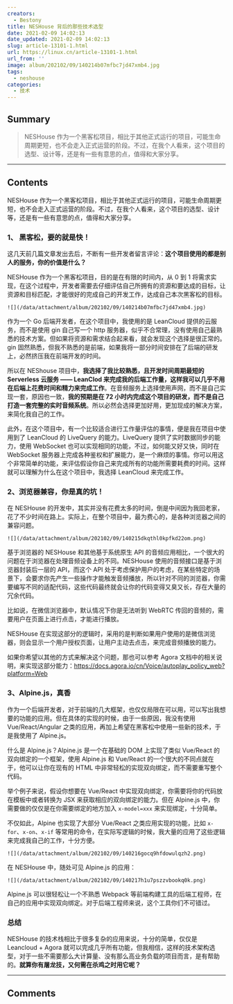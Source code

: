 ```yaml
---
creators:
  - Bestony
title: NESHouse 背后的那些技术选型
date: 2021-02-09 14:02:13
date_updated: 2021-02-09 14:02:13
slug: article-13101-1.html
url: https://linux.cn/article-13101-1.html
url_from: ''
image: album/202102/09/140214b07mfbc7jd47xmb4.jpg
tags:
  - neshouse
categories:
  - 技术
---
```


## Summary

> NESHouse 作为一个黑客松项目，相比于其他正式运行的项目，可能生命周期更短，也不会走入正式运营的阶段。不过，在我个人看来，这个项目的选型、设计等，还是有一些有意思的点，值得和大家分享。

***

<!-- more -->

## Contents

NESHouse 作为一个黑客松项目，相比于其他正式运行的项目，可能生命周期更短，也不会走入正式运营的阶段。不过，在我个人看来，这个项目的选型、设计等，还是有一些有意思的点，值得和大家分享。

### 1、 黑客松，要的就是快！

这几天前几篇文章发出去后，不断有一些开发者留言评论：**这个项目使用的都是别人的服务，你的价值是什么？**

NESHouse 作为一个黑客松项目，目的是在有限的时间内，从 0 到 1 将需求实现，在这个过程中，开发者需要去仔细评估自己所拥有的资源和要达成的目标，让资源和目标匹配，才能很好的完成自己的开发工作，达成自己本次黑客松的目标。

`![](/data/attachment/album/202102/09/140214b07mfbc7jd47xmb4.jpg)`

作为一个 Go 后端开发者，在这个项目中，我使用的是 LeanCloud 提供的云服务，而不是使用 gin 自己写一个 http 服务器，似乎不合常理，没有使用自己最熟悉的技术方案。但如果将资源和需求结合起来看，就会发现这个选择是很正常的。gin 固然熟悉，但我不熟悉的是前端，如果我将一部分时间安排在了后端的研发上，必然挤压我在前端开发的时间。

所以在 NEShouse 项目中，**我选择了我比较熟悉，且开发时间周期最短的 Serverless 云服务 —— LeanClod 来完成我的后端工作量，这样我可以几乎不用在后端上花费时间和精力来完成工作**。在音频服务上选择使用声网，而不是自己实现一套，原因也一致，**我的预期是在 72 小时内完成这个项目的研发，而不是自己打造一套完整的实时音频系统**。所以必然会选择更加好用，更加现成的解决方案，来简化我自己的工作。

此外，在这个项目中，有一个比较适合进行工作量评估的事情，便是我在项目中使用到了 LeanCloud 的 LiveQuery 的能力。LiveQuery 提供了实时数据同步的能力，使用 WebSocket 也可以实现相同的功能，不过，如何能又好又快，同时在 WebSocket 服务器上完成各种鉴权和扩展能力，是一个麻烦的事情。你可以用这个非常简单的功能，来评估假设你自己来完成所有的功能所需要耗费的时间。这样就可以理解为什么在这个项目中，我选择 LeanCloud 来完成工作。

### 2、浏览器兼容，你是真的坑！

在 NESHouse 的开发中，其实并没有花费太多的时间，倒是中间因为我回老家，花了不少时间在路上。实际上，在整个项目中，最为费心的，是各种浏览器之间的兼容问题。

`![](/data/attachment/album/202102/09/140215dkqthl0kpfkd22om.png)`

基于浏览器的 NESHouse 和其他基于系统原生 API 的音频应用相比，一个很大的问题在于浏览器在处理音频设备上的不同。NESHouse 使用的音频接口是基于浏览器封装后一层的 API，而这个 API 处于考虑保护用户的考虑，在某些特定的场景下，会要求你先产生一些操作才能触发音频播放，所以针对不同的浏览器，你需要编写不同的适配代码，这些代码最终就会让你的代码变得又臭又长，存在大量的冗余代码。

比如说，在微信浏览器中，默认情况下你是无法听到 WebRTC 传回的音频的，需要用户在页面上进行点击，才能进行播放。

NESHouse 在实现这部分的逻辑时，采用的是判断如果用户使用的是微信浏览器，则会显示一个用户授权页面，让用户主动去点击，来完成音频播放的能力。

如果你希望以其他的方式来解决这个问题，那也可以参考 Agora 文档中的相关说明，来实现这部分能力：<https://docs.agora.io/cn/Voice/autoplay_policy_web?platform=Web>

### 3、Alpine.js，真香

作为一个后端开发者，对于前端的几大框架，也仅仅局限在可以用，可以写出我想要的功能的应用。但在具体的实现的时候，由于一些原因，我没有使用 Vue/React/Angular 之类的应用，再加上希望在黑客松中使用一些新的技术，于是我使用了 Alpine.js。

什么是 Alpine.js？Alpine.js 是一个在基础的 DOM 上实现了类似 Vue/React 的双向绑定的一个框架，使用 Alpine.js 和 Vue/React 的一个很大的不同点就在于，他可以让你在现有的 HTML 中非常轻松的实现双向绑定，而不需要重写整个代码。

举个例子来说，假设你想要在 Vue/React 中实现双向绑定，你需要将你的代码放在模板中或者转换为 JSX 来获取相应的双向绑定的能力。但在 Alpine.js 中，你需要做的仅仅是在你需要绑定的地方加入 `x-model=xxx` 来实现绑定，十分简单。

不仅如此，Alpine 也实现了大部分 Vue/React 之类应用实现的功能，比如 `x-for`、`x-on`、`x-if` 等常用的命令，在实际写逻辑的时候，我大量的应用了这些逻辑来完成我自己的工作，十分方便。

`![](/data/attachment/album/202102/09/140216gocq9hfdowulqzh2.png)`

在 NESHouse 中，随处可见 Alpine.js 的应用：

`![](/data/attachment/album/202102/09/140217h1u7pszzvbookq0k.png)`

Alpine.js 可以很轻松让一个不熟悉 Webpack 等前端构建工具的后端工程师，在自己的应用中实现双向绑定。对于后端工程师来说，这个工具你们不可错过。

### 总结

NESHouse 的技术栈相比于很多复杂的应用来说，十分的简单，仅仅是 Leancloud + Agora 就可以完成几乎所有功能，但我相信，这样的技术架构选型，对于一些不需要那么大计算量、没有那么高业务负载的项目而言，是有帮助的。**就算你有屠龙技，又何需在杀鸡之时用它呢？**

***

## Comments
